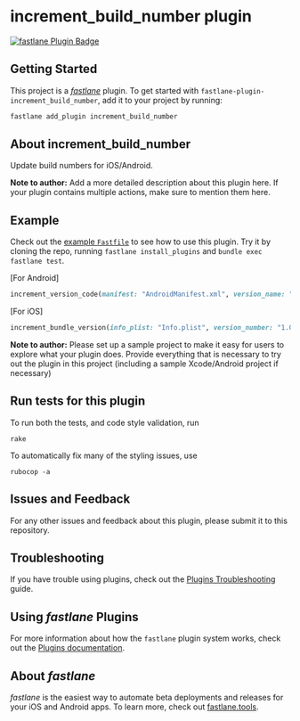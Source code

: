 # increment_build_number plugin

[![fastlane Plugin Badge](https://rawcdn.githack.com/fastlane/fastlane/master/fastlane/assets/plugin-badge.svg)](https://rubygems.org/gems/fastlane-plugin-increment_build_number)

## Getting Started

This project is a [_fastlane_](https://github.com/fastlane/fastlane) plugin. To get started with `fastlane-plugin-increment_build_number`, add it to your project by running:

```bash
fastlane add_plugin increment_build_number
```

## About increment_build_number

Update build numbers for iOS/Android.

**Note to author:** Add a more detailed description about this plugin here. If your plugin contains multiple actions, make sure to mention them here.

## Example

Check out the [example `Fastfile`](fastlane/Fastfile) to see how to use this plugin. Try it by cloning the repo, running `fastlane install_plugins` and `bundle exec fastlane test`.

[For Android]
```ruby
increment_version_code(manifest: "AndroidManifest.xml", version_name: "1.0", version_code: "1", auto_increment: true)
```

[For iOS]
```ruby
increment_bundle_version(info_plist: "Info.plist", version_number: "1.0", build_number: "1", auto_increment: true)
```

**Note to author:** Please set up a sample project to make it easy for users to explore what your plugin does. Provide everything that is necessary to try out the plugin in this project (including a sample Xcode/Android project if necessary)

## Run tests for this plugin

To run both the tests, and code style validation, run

```
rake
```

To automatically fix many of the styling issues, use
```
rubocop -a
```

## Issues and Feedback

For any other issues and feedback about this plugin, please submit it to this repository.

## Troubleshooting

If you have trouble using plugins, check out the [Plugins Troubleshooting](https://docs.fastlane.tools/plugins/plugins-troubleshooting/) guide.

## Using _fastlane_ Plugins

For more information about how the `fastlane` plugin system works, check out the [Plugins documentation](https://docs.fastlane.tools/plugins/create-plugin/).

## About _fastlane_

_fastlane_ is the easiest way to automate beta deployments and releases for your iOS and Android apps. To learn more, check out [fastlane.tools](https://fastlane.tools).
